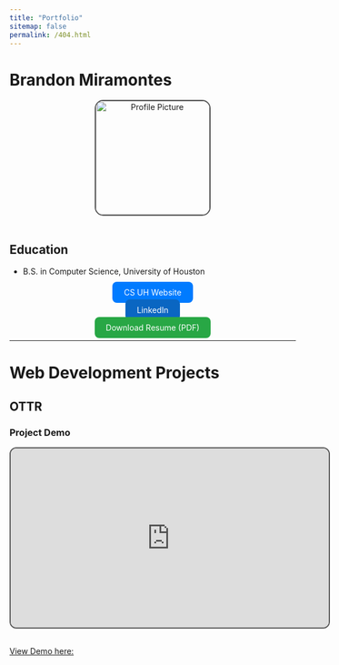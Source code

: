 ```yaml
---
title: "Portfolio"
sitemap: false
permalink: /404.html
---
```


# Brandon Miramontes

<div style="text-align: center;">

<img src="/images/1711405648833.jfif" alt="Profile Picture" style="border-radius: 15px; border: 2px solid #555; width: 200px; height: 200px; object-fit: cover;">

</div>

<br>

## Education
- B.S. in Computer Science, University of Houston

<div style="text-align: center; margin-top: 20px;">

<a href="https://www.cs.uh.edu" target="_blank" style="margin: 10px; padding: 10px 20px; background-color: #007bff; color: white; text-decoration: none; border-radius: 8px;">CS UH Website</a>

<a href="https://www.linkedin.com/in/brandon-miramontes-4796a12b3/" target="_blank" style="margin: 10px; padding: 10px 20px; background-color: #0a66c2; color: white; text-decoration: none; border-radius: 8px;">LinkedIn</a>

<a href="files/resume.pdf" target="_blank" style="margin: 10px; padding: 10px 20px; background-color: #28a745; color: white; text-decoration: none; border-radius: 8px;">Download Resume (PDF)</a>

</div>

---

# Web Development Projects

## OTTR

### Project Demo

<div style="text-align: center;">

<iframe width="560" height="315" src="https://www.youtube.com/embed/kqkjt9W8pR8" frameborder="0" allowfullscreen style="border: 2px solid #555; border-radius: 12px;"></iframe>

</div>

<br>

[View Demo here: ](https://youtu.be/kqkjt9W8pR8)
